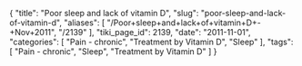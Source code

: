 {
    "title": "Poor sleep and lack of vitamin D",
    "slug": "poor-sleep-and-lack-of-vitamin-d",
    "aliases": [
        "/Poor+sleep+and+lack+of+vitamin+D+-+Nov+2011",
        "/2139"
    ],
    "tiki_page_id": 2139,
    "date": "2011-11-01",
    "categories": [
        "Pain - chronic",
        "Treatment by Vitamin D",
        "Sleep"
    ],
    "tags": [
        "Pain - chronic",
        "Sleep",
        "Treatment by Vitamin D"
    ]
}